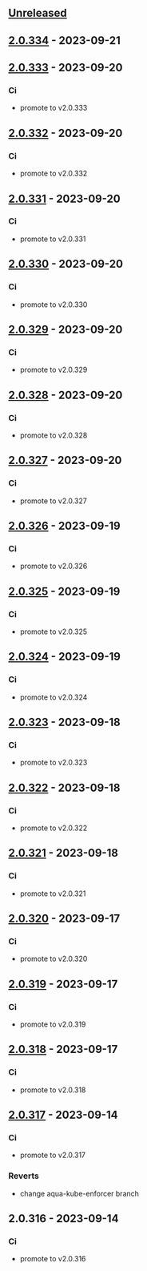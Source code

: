 <a name="unreleased"></a>
## [Unreleased]


<a name="2.0.334"></a>
## [2.0.334] - 2023-09-21

<a name="2.0.333"></a>
## [2.0.333] - 2023-09-20
### Ci
- promote to v2.0.333


<a name="2.0.332"></a>
## [2.0.332] - 2023-09-20
### Ci
- promote to v2.0.332


<a name="2.0.331"></a>
## [2.0.331] - 2023-09-20
### Ci
- promote to v2.0.331


<a name="2.0.330"></a>
## [2.0.330] - 2023-09-20
### Ci
- promote to v2.0.330


<a name="2.0.329"></a>
## [2.0.329] - 2023-09-20
### Ci
- promote to v2.0.329


<a name="2.0.328"></a>
## [2.0.328] - 2023-09-20
### Ci
- promote to v2.0.328


<a name="2.0.327"></a>
## [2.0.327] - 2023-09-20
### Ci
- promote to v2.0.327


<a name="2.0.326"></a>
## [2.0.326] - 2023-09-19
### Ci
- promote to v2.0.326


<a name="2.0.325"></a>
## [2.0.325] - 2023-09-19
### Ci
- promote to v2.0.325


<a name="2.0.324"></a>
## [2.0.324] - 2023-09-19
### Ci
- promote to v2.0.324


<a name="2.0.323"></a>
## [2.0.323] - 2023-09-18
### Ci
- promote to v2.0.323


<a name="2.0.322"></a>
## [2.0.322] - 2023-09-18
### Ci
- promote to v2.0.322


<a name="2.0.321"></a>
## [2.0.321] - 2023-09-18
### Ci
- promote to v2.0.321


<a name="2.0.320"></a>
## [2.0.320] - 2023-09-17
### Ci
- promote to v2.0.320


<a name="2.0.319"></a>
## [2.0.319] - 2023-09-17
### Ci
- promote to v2.0.319


<a name="2.0.318"></a>
## [2.0.318] - 2023-09-17
### Ci
- promote to v2.0.318


<a name="2.0.317"></a>
## [2.0.317] - 2023-09-14
### Ci
- promote to v2.0.317

### Reverts
- change aqua-kube-enforcer branch


<a name="2.0.316"></a>
## 2.0.316 - 2023-09-14
### Ci
- promote to v2.0.316


[Unreleased]: https://gitlab.industrysoftware.automation.siemens.com/caas-ops/fleet/aws-usea1-qa-qa/compare/2.0.334...HEAD
[2.0.334]: https://gitlab.industrysoftware.automation.siemens.com/caas-ops/fleet/aws-usea1-qa-qa/compare/2.0.333...2.0.334
[2.0.333]: https://gitlab.industrysoftware.automation.siemens.com/caas-ops/fleet/aws-usea1-qa-qa/compare/2.0.332...2.0.333
[2.0.332]: https://gitlab.industrysoftware.automation.siemens.com/caas-ops/fleet/aws-usea1-qa-qa/compare/2.0.331...2.0.332
[2.0.331]: https://gitlab.industrysoftware.automation.siemens.com/caas-ops/fleet/aws-usea1-qa-qa/compare/2.0.330...2.0.331
[2.0.330]: https://gitlab.industrysoftware.automation.siemens.com/caas-ops/fleet/aws-usea1-qa-qa/compare/2.0.329...2.0.330
[2.0.329]: https://gitlab.industrysoftware.automation.siemens.com/caas-ops/fleet/aws-usea1-qa-qa/compare/2.0.328...2.0.329
[2.0.328]: https://gitlab.industrysoftware.automation.siemens.com/caas-ops/fleet/aws-usea1-qa-qa/compare/2.0.327...2.0.328
[2.0.327]: https://gitlab.industrysoftware.automation.siemens.com/caas-ops/fleet/aws-usea1-qa-qa/compare/2.0.326...2.0.327
[2.0.326]: https://gitlab.industrysoftware.automation.siemens.com/caas-ops/fleet/aws-usea1-qa-qa/compare/2.0.325...2.0.326
[2.0.325]: https://gitlab.industrysoftware.automation.siemens.com/caas-ops/fleet/aws-usea1-qa-qa/compare/2.0.324...2.0.325
[2.0.324]: https://gitlab.industrysoftware.automation.siemens.com/caas-ops/fleet/aws-usea1-qa-qa/compare/2.0.323...2.0.324
[2.0.323]: https://gitlab.industrysoftware.automation.siemens.com/caas-ops/fleet/aws-usea1-qa-qa/compare/2.0.322...2.0.323
[2.0.322]: https://gitlab.industrysoftware.automation.siemens.com/caas-ops/fleet/aws-usea1-qa-qa/compare/2.0.321...2.0.322
[2.0.321]: https://gitlab.industrysoftware.automation.siemens.com/caas-ops/fleet/aws-usea1-qa-qa/compare/2.0.320...2.0.321
[2.0.320]: https://gitlab.industrysoftware.automation.siemens.com/caas-ops/fleet/aws-usea1-qa-qa/compare/2.0.319...2.0.320
[2.0.319]: https://gitlab.industrysoftware.automation.siemens.com/caas-ops/fleet/aws-usea1-qa-qa/compare/2.0.318...2.0.319
[2.0.318]: https://gitlab.industrysoftware.automation.siemens.com/caas-ops/fleet/aws-usea1-qa-qa/compare/2.0.317...2.0.318
[2.0.317]: https://gitlab.industrysoftware.automation.siemens.com/caas-ops/fleet/aws-usea1-qa-qa/compare/2.0.316...2.0.317
